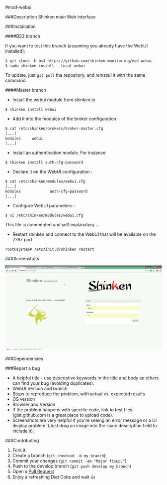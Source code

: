 #mod-webui

###Description
Shinken main Web interface

###Installation

####BS3 branch

If you want to test this branch (assuming you already have the WebUI installed):

```
$ git clone -b bs3 https://github.com/shinken-monitoring/mod-webui
$ sudo shinken install --local webui
```

To update, just `git pull` the repository, and reinstall it with the same command.

####Master branch

* Install the webui module from shinken.io
```
$ shinken install webui
```
* Add it into the modules of the broker configuration :
```
$ cat /etc/shinken/brokers/broker-master.cfg
[...]
modules     webui
[...]
```
* Install an authentication module. For instance 
```
$ shinken install auth-cfg-password
```

* Declare it on the WebUI configuration :
```
$ cat /etc/shinken/modules/webui.cfg
[...]
modules             auth-cfg-password
[...]
```

* Configure WebUI parameters :
```
$ vi /etc/shinken/modules/webui.cfg
```
 This file is commented and self explanatory ...
 

* Restart shinken and connect to the WebUI that will be available on the 7767 port.
```
root@system# /etc/init.d/shinken restart
```

###Screenshots

![Host Detail](doc/images/animation.gif)

###Dependencies


###Report a bug
* A helpful title - use descriptive keywords in the title and body so others can find your bug (avoiding duplicates).
* WebUI Version and branch
* Steps to reproduce the problem, with actual vs. expected results
* OS version
* Browser and Version
* If the problem happens with specific code, link to test files (gist.github.com is a great place to upload code).
* Screenshots are very helpful if you're seeing an error message or a UI display problem. (Just drag an image into the issue description field to include it).

###Contributing
1. Fork it.
2. Create a branch (`git checkout -b my_branch`)
3. Commit your changes (`git commit -am "Major fixup."`)
4. Push to the develop branch (`git push develop my_branch`)
5. Open a [Pull Request](https://github.com/shinken-monitoring/mod-webui/pulls)
6. Enjoy a refreshing Diet Coke and wait :+1:
